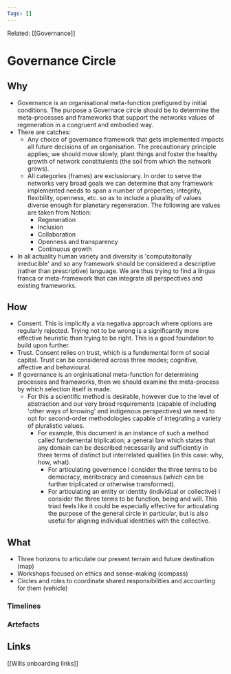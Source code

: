 ```yaml
---
Tags: []
---
```

Related: [[Governance]]
# Governance Circle

## Why
- Governance is an organisational meta-function prefigured by initial conditions. The purpose a Governace circle should be to determine the meta-processes and frameworks that support the networks values of regeneration in a congruent and embodied way. 
- There are catches:
	- Any choice of governance framework that gets implemented impacts all future decisions of an organisation. The precautionary principle applies; we should move slowly, plant things and foster the healthy growth of network constituients (the soil from which the network grows).
	- All categories (frames) are exclusionary. In order to serve the networks very broad goals we can determine that any framework implemented needs to span a number of properties; integrity, flexibility, openness, etc. so as to include a plurality of values diverse enough for planetary regeneration. The following are values are taken from Notion:
		- Regeneration
		- Inclusion
		- Collaboration
		- Openness and transparency
		- Continuous growth
- In all actuality human variety and diversity is 'computaitonally irreducible' and so any framework should be considered a descriptive (rather than prescriptive) language. We are thus trying to find a lingua franca or meta-framework that can integrate all perspectives and existing frameworks. 
 
## How
- Consent. This is implicitly a via negativa approach where options are regularly rejected. Trying not to be wrong is a significantly more effective heuristic than trying to be right. This is a good foundation to build upon further. 
- Trust. Consent relies on trust, which is a fundemental form of social capital. Trust can be considered across three modes; cognitive, affective and behavioural. 
- If governance is an orginisational meta-function for determining processes and frameworks, then we should examine the meta-process by which selection itself is made. 
	- For this a scientific method is desirable, however due to the level of abstraction and our very broad requirements (capable of including 'other ways of knowing' and indigenous perspectives) we need to opt for second-order methodologies capable of integrating a variety of pluralistic values.
		-  For example, this document is an instance of such a method called fundemental triplication; a general law which states that any domain can be described necessarily and sufficiently in three terms of distinct but interrelated qualities (in this case: why, how, what). 
			-  For articulating governence I consider the three terms to be democracy, meritocracy and consensus (which can be further triplicated or otherwise transformed). 
			-  For articulating an entity or identity (individual or collective) I consider the three terms to be function, being and will. This triad feels like it could be especially effective for articulating the purpose of the general circle in particular, but is also useful for aligning individual identities with the collective. 

## What 
- Three horizons to articulate our present terrain and future destination (map)
- Workshops focused on ethics and sense-making (compass)
- Circles and roles to coordinate shared responsibilities and accounting for them (vehicle)






### Timelines
### Artefacts




## Links
[[Wills onboarding links]]